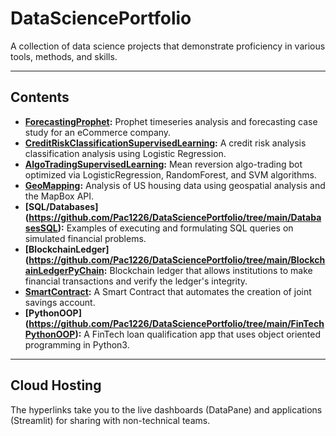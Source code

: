 # DataSciencePortfolio

A collection of data science projects that demonstrate proficiency in various tools, methods, and skills.

---

## Contents
- **[ForecastingProphet](https://datapane.com/reports/0AEvM03/sales-forecasting-for-ecommerce/):** Prophet timeseries analysis and forecasting case study for an eCommerce company.
- **[CreditRiskClassificationSupervisedLearning](https://datapane.com/reports/XkndJK3/credit-risk-classification-report/):** A credit risk analysis classification analysis using Logistic Regression.
- **[AlgoTradingSupervisedLearning](https://github.com/Pac1226/DataSciencePortfolio/tree/main/AlgoTradingSupervisedLearning):** Mean reversion algo-trading bot optimized via LogisticRegression, RandomForest, and SVM algorithms.
- **[GeoMapping](https://datapane.com/reports/63OXrW7/san-francisco-housing-analysis/):** Analysis of US housing data using geospatial analysis and the MapBox API.
- **[SQL/Databases] (https://github.com/Pac1226/DataSciencePortfolio/tree/main/DatabasesSQL):** Examples of executing and formulating SQL queries on simulated financial problems.
- **[BlockchainLedger](https://github.com/Pac1226/DataSciencePortfolio/tree/main/BlockchainLedgerPyChain:** Blockchain ledger that allows institutions to make financial transactions and verify the ledger's integrity.
- **[SmartContract](https://github.com/Pac1226/DataSciencePortfolio/blob/main/SmartContractSolidity/joint_savings.sol):** A Smart Contract that automates the creation of joint savings account.
- **[PythonOOP] (https://github.com/Pac1226/DataSciencePortfolio/tree/main/FinTechPythonOOP):** A FinTech loan qualification app that uses object oriented programming in Python3.
---

## Cloud Hosting

The hyperlinks take you to the live dashboards (DataPane) and applications (Streamlit) for sharing with non-technical teams.
